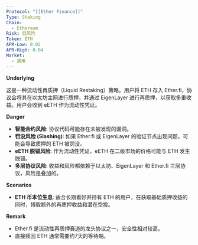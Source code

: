 ```yaml
---
Protocol: "[[Ether Finance]]"
Type: Staking
Chain:
  - Ethereum
Risk: 低风险
Token: ETH
APR-Low: 0.02
APR-High: 0.04
Market:
  - 通用
---
```

**Underlying**

这是一种流动性再质押（Liquid Restaking）策略。用户将 ETH 存入 Ether.fi，协议会将其在以太坊主网进行质押，并通过 EigenLayer 进行再质押，以获取多重收益。用户会收到 eETH 作为流动性凭证。

**Danger**

- **智能合约风险**: 协议代码可能存在未被发现的漏洞。
- **罚没风险 (Slashing)**: 如果 Ether.fi 或 EigenLayer 的验证节点出现问题，可能会导致质押的 ETH 被罚没。
- **eETH 脱锚风险**: 作为流动性凭证，eETH 在二级市场的价格可能与 ETH 发生脱锚。
- **多层协议风险**: 收益和风险都依赖于以太坊、EigenLayer 和 Ether.fi 三层协议，风险是叠加的。

**Scenarios**

- **ETH 币本位生息**: 适合长期看好并持有 ETH 的用户，在获取基础质押收益的同时，博取额外的再质押收益和潜在空投。

**Remark**

- Ether.fi 是流动性再质押赛道的龙头协议之一，安全性相对较高。
- 直接赎回 ETH 通常需要约7天的等待期。

